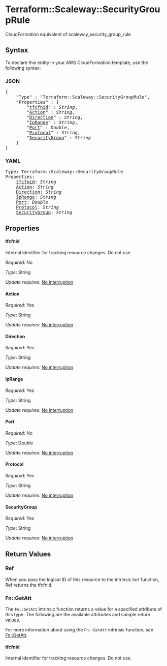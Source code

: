 # Terraform::Scaleway::SecurityGroupRule

CloudFormation equivalent of scaleway_security_group_rule

## Syntax

To declare this entity in your AWS CloudFormation template, use the following syntax:

### JSON

<pre>
{
    "Type" : "Terraform::Scaleway::SecurityGroupRule",
    "Properties" : {
        "<a href="#tfcfnid" title="tfcfnid">tfcfnid</a>" : <i>String</i>,
        "<a href="#action" title="Action">Action</a>" : <i>String</i>,
        "<a href="#direction" title="Direction">Direction</a>" : <i>String</i>,
        "<a href="#iprange" title="IpRange">IpRange</a>" : <i>String</i>,
        "<a href="#port" title="Port">Port</a>" : <i>Double</i>,
        "<a href="#protocol" title="Protocol">Protocol</a>" : <i>String</i>,
        "<a href="#securitygroup" title="SecurityGroup">SecurityGroup</a>" : <i>String</i>
    }
}
</pre>

### YAML

<pre>
Type: Terraform::Scaleway::SecurityGroupRule
Properties:
    <a href="#tfcfnid" title="tfcfnid">tfcfnid</a>: <i>String</i>
    <a href="#action" title="Action">Action</a>: <i>String</i>
    <a href="#direction" title="Direction">Direction</a>: <i>String</i>
    <a href="#iprange" title="IpRange">IpRange</a>: <i>String</i>
    <a href="#port" title="Port">Port</a>: <i>Double</i>
    <a href="#protocol" title="Protocol">Protocol</a>: <i>String</i>
    <a href="#securitygroup" title="SecurityGroup">SecurityGroup</a>: <i>String</i>
</pre>

## Properties

#### tfcfnid

Internal identifier for tracking resource changes. Do not use.

_Required_: No

_Type_: String

_Update requires_: [No interruption](https://docs.aws.amazon.com/AWSCloudFormation/latest/UserGuide/using-cfn-updating-stacks-update-behaviors.html#update-no-interrupt)

#### Action

_Required_: Yes

_Type_: String

_Update requires_: [No interruption](https://docs.aws.amazon.com/AWSCloudFormation/latest/UserGuide/using-cfn-updating-stacks-update-behaviors.html#update-no-interrupt)

#### Direction

_Required_: Yes

_Type_: String

_Update requires_: [No interruption](https://docs.aws.amazon.com/AWSCloudFormation/latest/UserGuide/using-cfn-updating-stacks-update-behaviors.html#update-no-interrupt)

#### IpRange

_Required_: Yes

_Type_: String

_Update requires_: [No interruption](https://docs.aws.amazon.com/AWSCloudFormation/latest/UserGuide/using-cfn-updating-stacks-update-behaviors.html#update-no-interrupt)

#### Port

_Required_: No

_Type_: Double

_Update requires_: [No interruption](https://docs.aws.amazon.com/AWSCloudFormation/latest/UserGuide/using-cfn-updating-stacks-update-behaviors.html#update-no-interrupt)

#### Protocol

_Required_: Yes

_Type_: String

_Update requires_: [No interruption](https://docs.aws.amazon.com/AWSCloudFormation/latest/UserGuide/using-cfn-updating-stacks-update-behaviors.html#update-no-interrupt)

#### SecurityGroup

_Required_: Yes

_Type_: String

_Update requires_: [No interruption](https://docs.aws.amazon.com/AWSCloudFormation/latest/UserGuide/using-cfn-updating-stacks-update-behaviors.html#update-no-interrupt)

## Return Values

### Ref

When you pass the logical ID of this resource to the intrinsic `Ref` function, Ref returns the tfcfnid.

### Fn::GetAtt

The `Fn::GetAtt` intrinsic function returns a value for a specified attribute of this type. The following are the available attributes and sample return values.

For more information about using the `Fn::GetAtt` intrinsic function, see [Fn::GetAtt](https://docs.aws.amazon.com/AWSCloudFormation/latest/UserGuide/intrinsic-function-reference-getatt.html).

#### tfcfnid

Internal identifier for tracking resource changes. Do not use.

